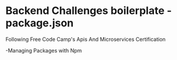 # Backend Challenges boilerplate - package.json

Following Free Code Camp's Apis And Microservices Certification

-Managing Packages with Npm
